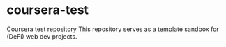 # coursera-test
Coursera test repository
This repository serves as a template sandbox for (DeFi) web dev projects. 